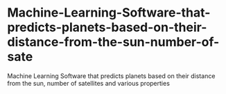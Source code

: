 # Machine-Learning-Software-that-predicts-planets-based-on-their-distance-from-the-sun-number-of-sate
Machine Learning Software that predicts planets based on their distance from the sun, number of satellites and various properties
